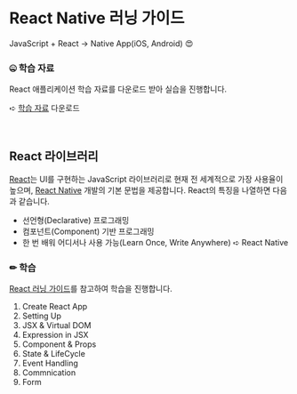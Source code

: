 # React Native 러닝 가이드

JavaScript + React → Native App(iOS, Android) 😍

### 🤐 학습 자료

React 애플리케이션 학습 자료를 다운로드 받아 실습을 진행합니다.

➪ [학습 자료](https://github.com/yamoo9/react-native/archive/react-01-ex.zip) 다운로드

<br>

## React 라이브러리

[React](https://ko.reactjs.org/)는 UI를 구현하는 JavaScript 라이브러리로 현재 전 세계적으로 가장 사용율이 높으며,
[React Native](https://facebook.github.io/react-native/) 개발의 기본 문법을 제공합니다. React의 특징을 나열하면 다음과 같습니다.

- 선언형(Declarative) 프로그래밍
- 컴포넌트(Component) 기반 프로그래밍
- 한 번 배워 어디서나 사용 가능(Learn Once, Write Anywhere) ➪ React Native

### ✏ 학습

[React 러닝 가이드](https://yamoo9.github.io/react-native/guidebook/React.html)를 참고하여 학습을 진행합니다.

1. Create React App
1. Setting Up
1. JSX & Virtual DOM
1. Expression in JSX
1. Component & Props
1. State & LifeCycle
1. Event Handling
1. Commnication
1. Form
